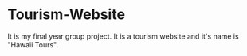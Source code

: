 # Tourism-Website
It is my final year group project.
It is a tourism website and it's name is "Hawaii Tours".
